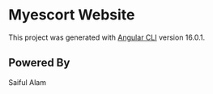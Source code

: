 # Myescort Website

This project was generated with [Angular CLI](https://github.com/angular/angular-cli) version 16.0.1.

## Powered By

Saiful Alam
